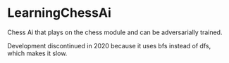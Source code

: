# LearningChessAi

Chess Ai that plays on the chess module and can be adversarially trained.

Development discontinued in 2020 because it uses bfs instead of dfs, which makes it slow.
